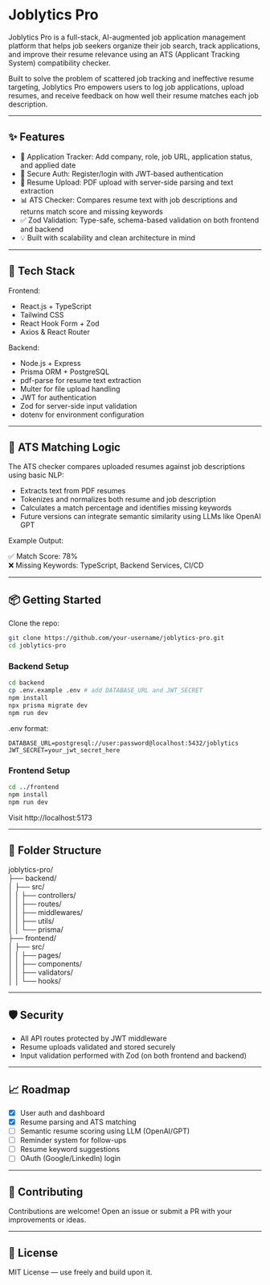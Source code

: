 
# Joblytics Pro

Joblytics Pro is a full-stack, AI-augmented job application management platform that helps job seekers organize their job search, track applications, and improve their resume relevance using an ATS (Applicant Tracking System) compatibility checker.

Built to solve the problem of scattered job tracking and ineffective resume targeting, Joblytics Pro empowers users to log job applications, upload resumes, and receive feedback on how well their resume matches each job description.

---

## ✨ Features

- 🧾 Application Tracker: Add company, role, job URL, application status, and applied date
- 🔐 Secure Auth: Register/login with JWT-based authentication
- 📄 Resume Upload: PDF upload with server-side parsing and text extraction
- 📊 ATS Checker: Compares resume text with job descriptions and returns match score and missing keywords
- ✅ Zod Validation: Type-safe, schema-based validation on both frontend and backend
- 💡 Built with scalability and clean architecture in mind

---

## 🚀 Tech Stack

Frontend:

- React.js + TypeScript
- Tailwind CSS
- React Hook Form + Zod
- Axios & React Router

Backend:

- Node.js + Express
- Prisma ORM + PostgreSQL
- pdf-parse for resume text extraction
- Multer for file upload handling
- JWT for authentication
- Zod for server-side input validation
- dotenv for environment configuration

---

## 🧠 ATS Matching Logic

The ATS checker compares uploaded resumes against job descriptions using basic NLP:

- Extracts text from PDF resumes
- Tokenizes and normalizes both resume and job description
- Calculates a match percentage and identifies missing keywords
- Future versions can integrate semantic similarity using LLMs like OpenAI GPT

Example Output:

✅ Match Score: 78%  
❌ Missing Keywords: TypeScript, Backend Services, CI/CD

---

## 📦 Getting Started

Clone the repo:

```bash
git clone https://github.com/your-username/joblytics-pro.git
cd joblytics-pro
```

### Backend Setup

```bash
cd backend
cp .env.example .env # add DATABASE_URL and JWT_SECRET
npm install
npx prisma migrate dev
npm run dev
```

.env format:

```env
DATABASE_URL=postgresql://user:password@localhost:5432/joblytics
JWT_SECRET=your_jwt_secret_here
```

### Frontend Setup

```bash
cd ../frontend
npm install
npm run dev
```

Visit http://localhost:5173

---

## 📁 Folder Structure

joblytics-pro/  
├── backend/  
│   ├── src/  
│   │   ├── controllers/  
│   │   ├── routes/  
│   │   ├── middlewares/  
│   │   ├── utils/  
│   │   └── prisma/  
├── frontend/  
│   ├── src/  
│   │   ├── pages/  
│   │   ├── components/  
│   │   ├── validators/  
│   │   └── hooks/  

---

## 🛡 Security

- All API routes protected by JWT middleware
- Resume uploads validated and stored securely
- Input validation performed with Zod (on both frontend and backend)

---

## 📈 Roadmap

- [x] User auth and dashboard
- [x] Resume parsing and ATS matching
- [ ] Semantic resume scoring using LLM (OpenAI/GPT)
- [ ] Reminder system for follow-ups
- [ ] Resume keyword suggestions
- [ ] OAuth (Google/LinkedIn) login

---

## 🤝 Contributing

Contributions are welcome! Open an issue or submit a PR with your improvements or ideas.

---

## 📜 License

MIT License — use freely and build upon it.
